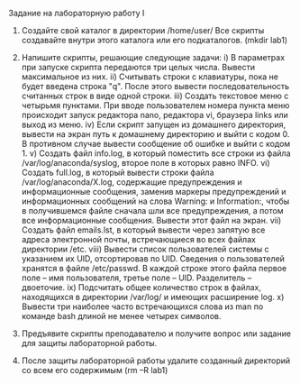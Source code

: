 Задание на лабораторную работу I


1. Создайте свой каталог в директории /home/user/ Все скрипты создавайте внутри этого каталога или его
подкаталогов. (mkdir lab1)

2. Напишите скрипты, решающие следующие задачи:
i) В параметрах при запуске скрипта передаются три целых числа. Вывести максимальное из них.
ii) Считывать строки с клавиатуры, пока не будет введена строка "q". После этого вывести
последовательность считанных строк в виде одной строки.
iii) Создать текстовое меню с четырьмя пунктами. При вводе пользователем номера пункта меню
происходит запуск редактора nano, редактора vi, браузера links или выход из меню.
iv) Если скрипт запущен из домашнего директория, вывести на экран путь к домашнему директорию и
выйти с кодом 0. В противном случае вывести сообщение об ошибке и выйти с кодом 1.
v) Создать файл info.log, в который поместить все строки из файла /var/log/anaconda/syslog,
второе поле в которых равно INFO.
vi) Создать full.log, в который вывести строки файла /var/log/anaconda/X.log, содержащие
предупреждения и информационные сообщения, заменив маркеры предупреждений и
информационных сообщений на слова Warning: и Information:, чтобы в получившемся файле
сначала шли все предупреждения, а потом все информационные сообщения. Вывести этот файл на
экран.
vii) Создать файл emails.lst, в который вывести через запятую все адреса электронной почты,
встречающиеся во всех файлах директории /etc.
viii) Вывести список пользователей системы с указанием их UID, отсортировав по UID. Сведения о
пользователей хранятся в файле /etc/passwd. В каждой строке этого файла первое поле – имя
пользователя, третье поле – UID. Разделитель – двоеточие.
ix) Подсчитать общее количество строк в файлах, находящихся в директории /var/log/ и имеющих
расширение log.
x) Вывести три наиболее часто встречающихся слова из man по команде bash длиной не менее четырех
символов.

3. Предъявите скрипты преподавателю и получите вопрос или задание для защиты лабораторной работы.
   
4. После защиты лабораторной работы удалите созданный директорий со всем его содержимым
(rm –R lab1)
